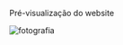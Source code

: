 Pré-visualização do website

![fotografia](https://github.com/heberGustavo/Websites/assets/44476616/56deaff3-4003-4d15-9c14-e46796083f40)
